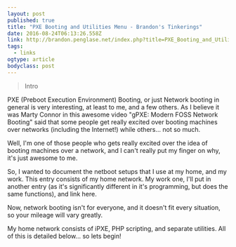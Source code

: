 ```yaml
---
layout: post 
published: true 
title: "PXE Booting and Utilities Menu - Brandon's Tinkerings" 
date: 2016-08-24T06:13:26.558Z 
link: http://brandon.penglase.net/index.php?title=PXE_Booting_and_Utilities_Menu 
tags:
  - links
ogtype: article 
bodyclass: post 
---
```


> Intro

PXE (Preboot Execution Environment) Booting, or just Network booting in general is very interesting, at least to me, and a few others. As I believe it was Marty Connor in this awesome video "gPXE: Modern FOSS Network Booting" said that some people get really excited over booting machines over networks (including the Internet!) while others... not so much.

Well, I'm one of those people who gets really excited over the idea of booting machines over a network, and I can't really put my finger on why, it's just awesome to me.

So, I wanted to document the netboot setups that I use at my home, and my work. This entry consists of my home network. My work one, I'll put in another entry (as it's significantly different in it's programming, but does the same functions), and link here.

Now, network booting isn't for everyone, and it doesn't fit every situation, so your mileage will vary greatly.

My home network consists of iPXE, PHP scripting, and separate utilities. All of this is detailed below... so lets begin!